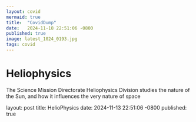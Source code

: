 ```yaml
---
layout: covid
mermaid: true
title:  "CovidDump"
date:   2024-11-18 22:51:06 -0800
published: true
image: latest_1024_0193.jpg
tags: covid
---
```



# Heliophysics
The Science Mission Directorate Heliophysics Division studies the nature of the Sun, and how it influences the very nature of space 

layout: post
title:  HelioPhysics
date:   2024-11-13 22:51:06 -0800
published: true